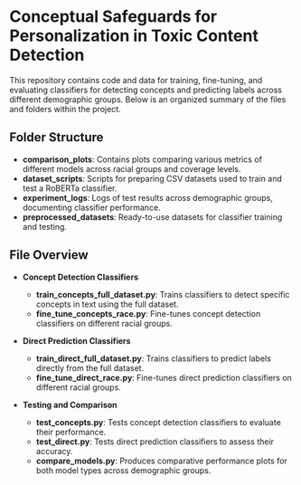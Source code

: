 # Conceptual Safeguards for Personalization in Toxic Content Detection

This repository contains code and data for training, fine-tuning, and evaluating classifiers for detecting concepts and predicting labels across different demographic groups. Below is an organized summary of the files and folders within the project.

## Folder Structure

- **comparison_plots**: Contains plots comparing various metrics of different models across racial groups and coverage levels.
- **dataset_scripts**: Scripts for preparing CSV datasets used to train and test a RoBERTa classifier.
- **experiment_logs**: Logs of test results across demographic groups, documenting classifier performance.
- **preprocessed_datasets**: Ready-to-use datasets for classifier training and testing.

## File Overview

- **Concept Detection Classifiers**
  - **train_concepts_full_dataset.py**: Trains classifiers to detect specific concepts in text using the full dataset.
  - **fine_tune_concepts_race.py**: Fine-tunes concept detection classifiers on different racial groups.

- **Direct Prediction Classifiers**
  - **train_direct_full_dataset.py**: Trains classifiers to predict labels directly from the full dataset.
  - **fine_tune_direct_race.py**: Fine-tunes direct prediction classifiers on different racial groups.

- **Testing and Comparison**
  - **test_concepts.py**: Tests concept detection classifiers to evaluate their performance.
  - **test_direct.py**: Tests direct prediction classifiers to assess their accuracy.
  - **compare_models.py**: Produces comparative performance plots for both model types across demographic groups.
